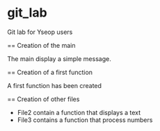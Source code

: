 # git_lab
Git lab for Yseop users

== Creation of the main

The main display a simple message.

== Creation of a first function

A first function has been created

== Creation of other files

- File2 contain a function that displays a text
- File3 contains a function that process numbers